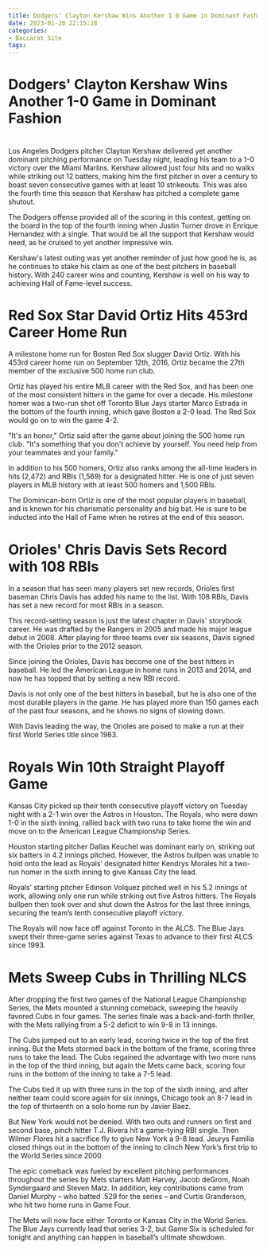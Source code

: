```yaml
---
title: Dodgers' Clayton Kershaw Wins Another 1 0 Game in Dominant Fashion
date: 2023-01-20 22:15:28
categories:
- Baccarat Site
tags:
---
```



#  Dodgers' Clayton Kershaw Wins Another 1-0 Game in Dominant Fashion

#

Los Angeles Dodgers pitcher Clayton Kershaw delivered yet another dominant pitching performance on Tuesday night, leading his team to a 1-0 victory over the Miami Marlins. Kershaw allowed just four hits and no walks while striking out 12 batters, making him the first pitcher in over a century to boast seven consecutive games with at least 10 strikeouts. This was also the fourth time this season that Kershaw has pitched a complete game shutout.

The Dodgers offense provided all of the scoring in this contest, getting on the board in the top of the fourth inning when Justin Turner drove in Enrique Hernandez with a single. That would be all the support that Kershaw would need, as he cruised to yet another impressive win.

Kershaw's latest outing was yet another reminder of just how good he is, as he continues to stake his claim as one of the best pitchers in baseball history. With 240 career wins and counting, Kershaw is well on his way to achieving Hall of Fame-level success.

#  Red Sox Star David Ortiz Hits 453rd Career Home Run

A milestone home run for Boston Red Sox slugger David Ortiz. With his 453rd career home run on September 12th, 2016, Ortiz became the 27th member of the exclusive 500 home run club.

Ortiz has played his entire MLB career with the Red Sox, and has been one of the most consistent hitters in the game for over a decade. His milestone homer was a two-run shot off Toronto Blue Jays starter Marco Estrada in the bottom of the fourth inning, which gave Boston a 2-0 lead. The Red Sox would go on to win the game 4-2.

"It's an honor," Ortiz said after the game about joining the 500 home run club. "It's something that you don't achieve by yourself. You need help from your teammates and your family."

In addition to his 500 homers, Ortiz also ranks among the all-time leaders in hits (2,472) and RBIs (1,569) for a designated hitter. He is one of just seven players in MLB history with at least 500 homers and 1,500 RBIs.

The Dominican-born Ortiz is one of the most popular players in baseball, and is known for his charismatic personality and big bat. He is sure to be inducted into the Hall of Fame when he retires at the end of this season.

#  Orioles' Chris Davis Sets Record with 108 RBIs

In a season that has seen many players set new records, Orioles first baseman Chris Davis has added his name to the list. With 108 RBIs, Davis has set a new record for most RBIs in a season.

This record-setting season is just the latest chapter in Davis' storybook career. He was drafted by the Rangers in 2005 and made his major league debut in 2008. After playing for three teams over six seasons, Davis signed with the Orioles prior to the 2012 season.

Since joining the Orioles, Davis has become one of the best hitters in baseball. He led the American League in home runs in 2013 and 2014, and now he has topped that by setting a new RBI record.

Davis is not only one of the best hitters in baseball, but he is also one of the most durable players in the game. He has played more than 150 games each of the past four seasons, and he shows no signs of slowing down.

With Davis leading the way, the Orioles are poised to make a run at their first World Series title since 1983.

#  Royals Win 10th Straight Playoff Game

Kansas City picked up their tenth consecutive playoff victory on Tuesday night with a 2-1 win over the Astros in Houston. The Royals, who were down 1-0 in the sixth inning, rallied back with two runs to take home the win and move on to the American League Championship Series.

Houston starting pitcher Dallas Keuchel was dominant early on, striking out six batters in 4.2 innings pitched. However, the Astros bullpen was unable to hold onto the lead as Royals’ designated hitter Kendrys Morales hit a two-run homer in the sixth inning to give Kansas City the lead.

Royals’ starting pitcher Edinson Volquez pitched well in his 5.2 innings of work, allowing only one run while striking out five Astros hitters. The Royals bullpen then took over and shut down the Astros for the last three innings, securing the team’s tenth consecutive playoff victory.

The Royals will now face off against Toronto in the ALCS. The Blue Jays swept their three-game series against Texas to advance to their first ALCS since 1993.

#  Mets Sweep Cubs in Thrilling NLCS

After dropping the first two games of the National League Championship Series, the Mets mounted a stunning comeback, sweeping the heavily favored Cubs in four games. The series finale was a back-and-forth thriller, with the Mets rallying from a 5-2 deficit to win 9-8 in 13 innings.

The Cubs jumped out to an early lead, scoring twice in the top of the first inning. But the Mets stormed back in the bottom of the frame, scoring three runs to take the lead. The Cubs regained the advantage with two more runs in the top of the third inning, but again the Mets came back, scoring four runs in the bottom of the inning to take a 7-5 lead.

The Cubs tied it up with three runs in the top of the sixth inning, and after neither team could score again for six innings, Chicago took an 8-7 lead in the top of thirteenth on a solo home run by Javier Baez.

But New York would not be denied. With two outs and runners on first and second base, pinch hitter T.J. Rivera hit a game-tying RBI single. Then Wilmer Flores hit a sacrifice fly to give New York a 9-8 lead. Jeurys Familia closed things out in the bottom of the inning to clinch New York’s first trip to the World Series since 2000.

The epic comeback was fueled by excellent pitching performances throughout the series by Mets starters Matt Harvey, Jacob deGrom, Noah Syndergaard and Steven Matz. In addition, key contributions came from Daniel Murphy – who batted .529 for the series – and Curtis Granderson, who hit two home runs in Game Four.

The Mets will now face either Toronto or Kansas City in the World Series. The Blue Jays currently lead that series 3-2, but Game Six is scheduled for tonight and anything can happen in baseball’s ultimate showdown.